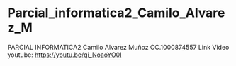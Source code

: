 # Parcial_informatica2_Camilo_Alvarez_M
 PARCIAL INFORMATICA2
 Camilo Alvarez Muñoz
 CC.1000874557
Link Video youtube:
https://youtu.be/qi_NoaoYO0I

